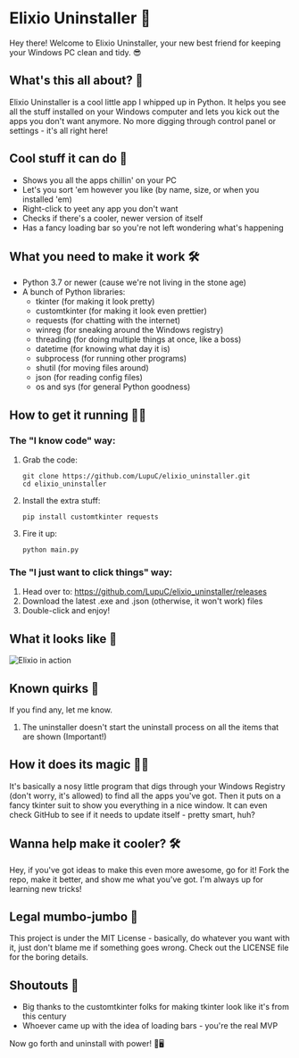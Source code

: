 # Elixio Uninstaller 🚀

Hey there! Welcome to Elixio Uninstaller, your new best friend for keeping your Windows PC clean and tidy. 😎

## What's this all about? 🤔

Elixio Uninstaller is a cool little app I whipped up in Python. It helps you see all the stuff installed on your Windows computer and lets you kick out the apps you don't want anymore. No more digging through control panel or settings - it's all right here!

## Cool stuff it can do 🌟

- Shows you all the apps chillin' on your PC
- Let's you sort 'em however you like (by name, size, or when you installed 'em)
- Right-click to yeet any app you don't want
- Checks if there's a cooler, newer version of itself
- Has a fancy loading bar so you're not left wondering what's happening

## What you need to make it work 🛠️

- Python 3.7 or newer (cause we're not living in the stone age)
- A bunch of Python libraries:
  - tkinter (for making it look pretty)
  - customtkinter (for making it look even prettier)
  - requests (for chatting with the internet)
  - winreg (for sneaking around the Windows registry)
  - threading (for doing multiple things at once, like a boss)
  - datetime (for knowing what day it is)
  - subprocess (for running other programs)
  - shutil (for moving files around)
  - json (for reading config files)
  - os and sys (for general Python goodness)

## How to get it running 🏃‍♂️

### The "I know code" way:

1. Grab the code:
   ```
   git clone https://github.com/LupuC/elixio_uninstaller.git
   cd elixio_uninstaller
   ```

2. Install the extra stuff:
   ```
   pip install customtkinter requests
   ```

3. Fire it up:
   ```
   python main.py
   ```

### The "I just want to click things" way:

1. Head over to: https://github.com/LupuC/elixio_uninstaller/releases
2. Download the latest .exe and .json (otherwise, it won't work) files
3. Double-click and enjoy!

## What it looks like 📸

![Elixio in action](https://github.com/user-attachments/assets/4818b694-ea9d-4359-bfdd-6dd14da3524e)

## Known quirks 🐛

If you find any, let me know.

1. The uninstaller doesn't start the uninstall process on all the items that are shown (Important!)

## How it does its magic 🎩✨

It's basically a nosy little program that digs through your Windows Registry (don't worry, it's allowed) to find all the apps you've got. Then it puts on a fancy tkinter suit to show you everything in a nice window. It can even check GitHub to see if it needs to update itself - pretty smart, huh?

## Wanna help make it cooler? 🛠️

Hey, if you've got ideas to make this even more awesome, go for it! Fork the repo, make it better, and show me what you've got. I'm always up for learning new tricks!

## Legal mumbo-jumbo 📜

This project is under the MIT License - basically, do whatever you want with it, just don't blame me if something goes wrong. Check out the LICENSE file for the boring details.

## Shoutouts 🙌

- Big thanks to the customtkinter folks for making tkinter look like it's from this century
- Whoever came up with the idea of loading bars - you're the real MVP

Now go forth and uninstall with power! 💪🖥️
